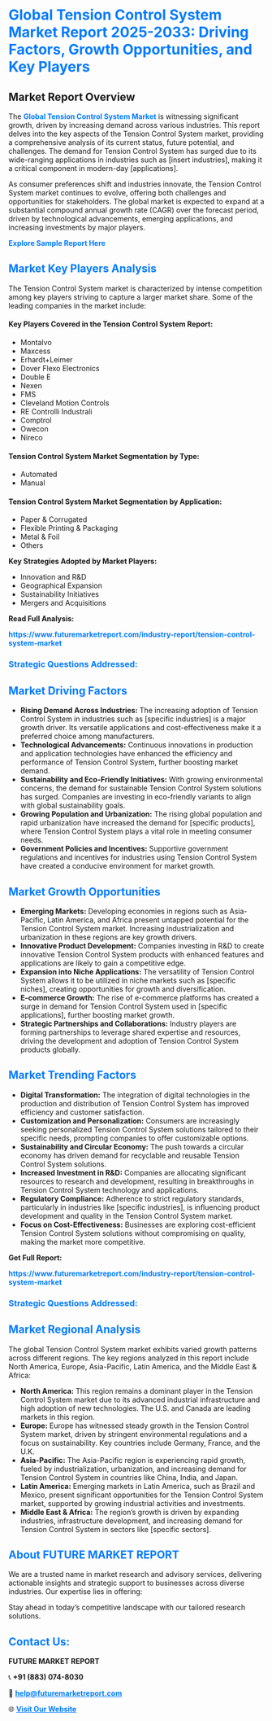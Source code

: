 <h1 style="color: #007BFF;">Global Tension Control System Market Report 2025-2033: Driving Factors, Growth Opportunities, and Key Players</h1>

<section id="overview">
<h2>Market Report Overview</h2>
<p>The <a href="https://www.futuremarketreport.com/industry-report/tension-control-system-market" style="color: #007BFF; text-decoration: none;"><strong>Global Tension Control System Market</strong></a> is witnessing significant growth, driven by increasing demand across various industries. This report delves into the key aspects of the Tension Control System market, providing a comprehensive analysis of its current status, future potential, and challenges. The demand for Tension Control System has surged due to its wide-ranging applications in industries such as [insert industries], making it a critical component in modern-day [applications].</p>
<p>As consumer preferences shift and industries innovate, the Tension Control System market continues to evolve, offering both challenges and opportunities for stakeholders. The global market is expected to expand at a substantial compound annual growth rate (CAGR) over the forecast period, driven by technological advancements, emerging applications, and increasing investments by major players.</p>
</section>

<section id="overview">
<p><a href="https://www.futuremarketreport.com/request-sample/reportId=87929" style="color: #007BFF; text-decoration: none;"><strong>Explore Sample Report Here</strong></a></p>
</section>

<section id="key-players">
<h2 style="color: #007BFF;">Market Key Players Analysis</h2>
<p>The Tension Control System market is characterized by intense competition among key players striving to capture a larger market share. Some of the leading companies in the market include:</p>
<h4>Key Players Covered in the Tension Control System Report:</h4>
<ul><li>Montalvo</li><li>Maxcess</li><li>Erhardt+Leimer</li><li>Dover Flexo Electronics</li><li>Double E</li><li>Nexen</li><li>FMS</li><li>Cleveland Motion Controls</li><li>RE Controlli Industrali</li><li>Comptrol</li><li>Owecon</li><li>Nireco</li></ul>
<h4>Tension Control System Market Segmentation by Type:</h4>
<ul><li>Automated</li><li>Manual</li></ul>

<h4>Tension Control System Market Segmentation by Application:</h4>
<ul><li>Paper &amp; Corrugated</li><li>Flexible Printing &amp; Packaging</li><li>Metal &amp; Foil</li><li>Others</li></ul>
<p><strong>Key Strategies Adopted by Market Players:</strong></p>
<ul>
<li>Innovation and R&D</li>
<li>Geographical Expansion</li>
<li>Sustainability Initiatives</li>
<li>Mergers and Acquisitions</li>
</ul>
</section>

<section>
<p><strong>Read Full Analysis: </strong></p><a href="https://www.futuremarketreport.com/industry-report/tension-control-system-market" style="color: #007BFF; text-decoration: none;"><strong>https://www.futuremarketreport.com/industry-report/tension-control-system-market</strong></a>
<h3 style="color: #007BFF;">Strategic Questions Addressed:</h3>
</section>

<section id="driving-factors">
<h2 style="color: #007BFF;">Market Driving Factors</h2>
<ul>
<li><strong>Rising Demand Across Industries:</strong> The increasing adoption of Tension Control System in industries such as [specific industries] is a major growth driver. Its versatile applications and cost-effectiveness make it a preferred choice among manufacturers.</li>
<li><strong>Technological Advancements:</strong> Continuous innovations in production and application technologies have enhanced the efficiency and performance of Tension Control System, further boosting market demand.</li>
<li><strong>Sustainability and Eco-Friendly Initiatives:</strong> With growing environmental concerns, the demand for sustainable Tension Control System solutions has surged. Companies are investing in eco-friendly variants to align with global sustainability goals.</li>
<li><strong>Growing Population and Urbanization:</strong> The rising global population and rapid urbanization have increased the demand for [specific products], where Tension Control System plays a vital role in meeting consumer needs.</li>
<li><strong>Government Policies and Incentives:</strong> Supportive government regulations and incentives for industries using Tension Control System have created a conducive environment for market growth.</li>
</ul>
</section>

<section id="growth-opportunities">
<h2 style="color: #007BFF;">Market Growth Opportunities</h2>
<ul>
<li><strong>Emerging Markets:</strong> Developing economies in regions such as Asia-Pacific, Latin America, and Africa present untapped potential for the Tension Control System market. Increasing industrialization and urbanization in these regions are key growth drivers.</li>
<li><strong>Innovative Product Development:</strong> Companies investing in R&D to create innovative Tension Control System products with enhanced features and applications are likely to gain a competitive edge.</li>
<li><strong>Expansion into Niche Applications:</strong> The versatility of Tension Control System allows it to be utilized in niche markets such as [specific niches], creating opportunities for growth and diversification.</li>
<li><strong>E-commerce Growth:</strong> The rise of e-commerce platforms has created a surge in demand for Tension Control System used in [specific applications], further boosting market growth.</li>
<li><strong>Strategic Partnerships and Collaborations:</strong> Industry players are forming partnerships to leverage shared expertise and resources, driving the development and adoption of Tension Control System products globally.</li>
</ul>
</section>

<section id="trending-factors">
<h2 style="color: #007BFF;">Market Trending Factors</h2>
<ul>
<li><strong>Digital Transformation:</strong> The integration of digital technologies in the production and distribution of Tension Control System has improved efficiency and customer satisfaction.</li>
<li><strong>Customization and Personalization:</strong> Consumers are increasingly seeking personalized Tension Control System solutions tailored to their specific needs, prompting companies to offer customizable options.</li>
<li><strong>Sustainability and Circular Economy:</strong> The push towards a circular economy has driven demand for recyclable and reusable Tension Control System solutions.</li>
<li><strong>Increased Investment in R&D:</strong> Companies are allocating significant resources to research and development, resulting in breakthroughs in Tension Control System technology and applications.</li>
<li><strong>Regulatory Compliance:</strong> Adherence to strict regulatory standards, particularly in industries like [specific industries], is influencing product development and quality in the Tension Control System market.</li>
<li><strong>Focus on Cost-Effectiveness:</strong> Businesses are exploring cost-efficient Tension Control System solutions without compromising on quality, making the market more competitive.</li>
</ul>
</section>

<section>
<p><strong>Get Full Report: </strong></p><a href="https://www.futuremarketreport.com/industry-report/tension-control-system-market" style="color: #007BFF; text-decoration: none;"><strong>https://www.futuremarketreport.com/industry-report/tension-control-system-market</strong></a>
<h3 style="color: #007BFF;">Strategic Questions Addressed:</h3>
</section>


<section id="regional-analysis">
<h2 style="color: #007BFF;">Market Regional Analysis</h2>
<p>The global Tension Control System market exhibits varied growth patterns across different regions. The key regions analyzed in this report include North America, Europe, Asia-Pacific, Latin America, and the Middle East & Africa:</p>
<ul>
<li><strong>North America:</strong> This region remains a dominant player in the Tension Control System market due to its advanced industrial infrastructure and high adoption of new technologies. The U.S. and Canada are leading markets in this region.</li>
<li><strong>Europe:</strong> Europe has witnessed steady growth in the Tension Control System market, driven by stringent environmental regulations and a focus on sustainability. Key countries include Germany, France, and the U.K.</li>
<li><strong>Asia-Pacific:</strong> The Asia-Pacific region is experiencing rapid growth, fueled by industrialization, urbanization, and increasing demand for Tension Control System in countries like China, India, and Japan.</li>
<li><strong>Latin America:</strong> Emerging markets in Latin America, such as Brazil and Mexico, present significant opportunities for the Tension Control System market, supported by growing industrial activities and investments.</li>
<li><strong>Middle East & Africa:</strong> The region’s growth is driven by expanding industries, infrastructure development, and increasing demand for Tension Control System in sectors like [specific sectors].</li>
</ul>
</section>

<footer>
<h2 style="color: #007BFF;">About FUTURE MARKET REPORT</h2>
<p>We are a trusted name in market research and advisory services, delivering actionable insights and strategic support to businesses across diverse industries. Our expertise lies in offering:</p>

<p>Stay ahead in today’s competitive landscape with our tailored research solutions.</p>

<h2 style="color: #007BFF;">Contact Us:</h2>
<p><strong>FUTURE MARKET REPORT</strong></p>
<p>📞 <strong>+91 (883) 074-8030</strong></p>
<p>📧 <strong><a href="mailto:help@futuremarketreport.com" style="color: #007BFF;">help@futuremarketreport.com</a></strong></p>
<p>🌐 <strong><a href="https://www.futuremarketreport.com/" style="color: #007BFF;">Visit Our Website</a></strong></p>
</footer>